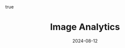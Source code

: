 ---
order: 1
title: Image Analytics
date: 2024-08-12
categories: [Data Mining, Image Analytics]
tags: [Data Mining, CV]
math: true
description: >-
    Based on the lecture “Vision AI (2024-1)” by Prof. Jong Hyuk Park, Dept. of Data Science, The Grad. School, Kookmin Univ.
image:
    path: /_post_refer_img/ImageAnalytics/Thumbnail.jpg
---